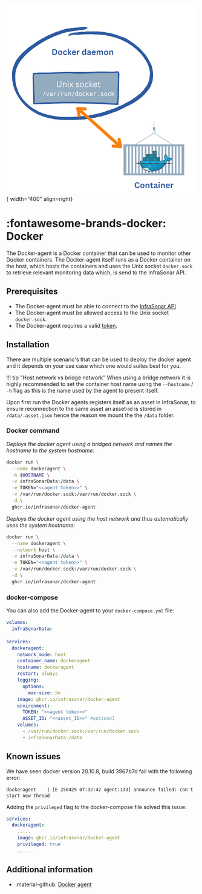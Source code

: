 ![Docker Agent](../../images/agent_docker.png){ width="400" align=right}

# :fontawesome-brands-docker: Docker

The Docker-agent is a Docker container that can be used to monitor other Docker containers. The Docker-agent itself runs as a Docker container on the host, which hosts the containers and uses the Unix socket `docker.sock` to retrieve relevant monitoring data which, is send to the InfraSonar API.

## Prerequisites

* The Docker-agent must be able to connect to the [InfraSonar API](https://api.infrasonar.com)
* The Docker-agent must be allowed access to the Unix socket `docker.sock`.
* The Docker-agent requires a valid [token](../../api/authentication.md).

## Installation

There are multiple scenario's that can be used to deploy the docker agent and it depends on your use case which one would suites best for you.

!!! tip "Host network vs bridge network"
    When using a bridge network it is highly recommended to set the container host name using the `--hostname` / `-h` flag as this is the name used by the agent to present itself.


Upon first run the Docker agents registers itself as an asset in InfraSonar, to ensure reconnection to the same asset an asset-id is stored in `/data/.asset.json` hence the reason we mount the the `/data` folder.

### Docker command

*Deploys the docker agent using a bridged network and names the hostname to the system hostname:*

```bash
docker run \
  --name dockeragent \
  -h $HOSTNAME \
  -v infraSonarData:/data \
  -e TOKEN="<<agent token>>" \
  -v /var/run/docker.sock:/var/run/docker.sock \
  -d \
  ghcr.io/infrasonar/docker-agent
```

*Deploys the docker agent using the host network and thus automatically uses the system hostname:*

```bash
docker run \
  --name dockeragent \
  --network host \
  -v infraSonarData:/data \
  -e TOKEN="<<agent token>>" \
  -v /var/run/docker.sock:/var/run/docker.sock \
  -d \
  ghcr.io/infrasonar/docker-agent
```

### docker-compose

You can also add the Docker-agent to your `docker-compose.yml` file:

```YAML
volumes:
  infraSonarData:

services:
  dockeragent:
    network_mode: host
    container_name: dockeragent
    hostname: dockeragent
    restart: always
    logging:
      options:
        max-size: 5m
    image: ghcr.io/infrasonar/docker-agent
    environment:
      TOKEN: "<<agent token>>"
      ASSET_ID: "<<asset_ID>>" #optional
    volumes:
      - /var/run/docker.sock:/var/run/docker.sock
      - infraSonarData:/data
```

## Known issues

We have seen docker version 20.10.8, build 3967b7d fail with the following error:

```
dockeragent    | [E 250429 07:32:42 agent:133] announce failed: can't start new thread
```

Adding the `privileged` flag to the docker-compose file solved this issue:

```yaml
services:
  dockeragent:
    .....
    image: ghcr.io/infrasonar/docker-agent
    privileged: true
    .....
```


## Additional information

* :material-github: [Docker agent](https://github.com/infrasonar/docker-agent)
